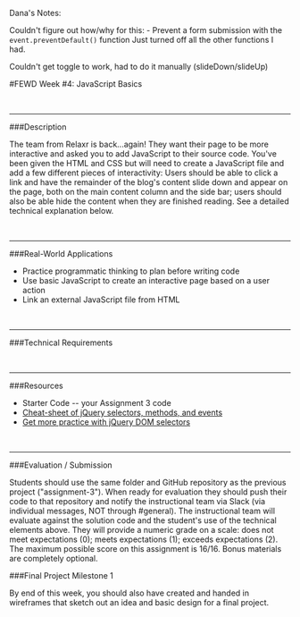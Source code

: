 Dana's Notes:

Couldn't figure out how/why for this: - Prevent a form submission with the ```event.preventDefault()``` function
Just turned off all the other functions I had.

Couldn't get toggle to work, had to do it manually (slideDown/slideUp)



#FEWD Week #4: JavaScript Basics

<br>

---


###Description 

The team from Relaxr is back...again! They want their page to be more interactive and asked you to add JavaScript to their source code. You've been given the HTML and CSS but will need to create a JavaScript file and add a few different pieces of interactivity:  Users should be able to click a link and have the remainder of the blog's content slide down and appear on the page, both on the main content column and the side bar; users should also be able hide the content when they are finished reading. See a detailed technical explanation below.


<br>

---


###Real-World Applications


- Practice programmatic thinking to plan before writing code
- Use basic JavaScript to create an interactive page based on a user action
- Link an external JavaScript file from HTML


<br>

---


###Technical Requirements 


<!-- - Use the ```$.ready()``` handler to delay your code from executing until all DOM assets have been loaded -->
<!-- - Select the appropriate DOM elements with CSS selectors upon a user's click using the ```$.click()``` handler -->
<!-- - If a user clicks "Read More" on the primary column:

  - have the text in the ```<p>``` tag slide down along with a "Read Less" link in the blog post using  ```$.slideDown()``` and ```$.show()```
  - hide the "Read More" link using ```$.hide()```

- If a user clicks "Read Less" on the primary column:

  - have the ```<p>``` slide up and hide the "Read Less" link using  ```$.slideUp()``` and ```$.hide()```
  - show the "Read More" link using ```$.show()``` -->

<!-- - Using the same functions as above, if a user clicks the "Learn More" link in the sidebar, have the ```<span>``` inside that ```<p>``` slide down and hide the "Learn More" link using ```$.slideDown()``` and ```$.hide()``` -->



<br>

---

###Resources

- Starter Code -- your Assignment 3 code
- [Cheat-sheet of jQuery selectors, methods, and events](http://oscarotero.com/jquery/)
- [Get more practice with jQuery DOM selectors](jquery_dom_selector_practice)


<br>

---

###Evaluation / Submission


Students should use the same folder and GitHub repository as the previous project ("assignment-3"). When ready for evaluation they should push their code to that repository and notify the instructional team via Slack (via individual messages, NOT through #general). The instructional team will evaluate against the solution code and the student's use of the technical elements above. They will provide a numeric grade on a scale: does not meet expectations (0); meets expectations (1); exceeds expectations (2). The maximum possible score on this assignment is 16/16. Bonus materials are completely optional.

###Final Project Milestone 1

By end of this week, you should also have created and handed in wireframes that sketch out an idea and basic design for a final project.
